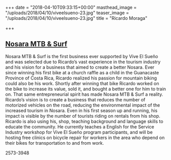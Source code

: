 +++
date = "2018-04-10T09:33:15+00:00"
masthead_image = "/uploads/2018/04/10/viveelsueno-23.jpg"
teaser_image = "/uploads/2018/04/10/viveelsueno-23.jpg"
title = "Ricardo Moraga"

+++
## [Nosara MTB & Surf](https://nosaramtbsurf.com/)

Nosara MTB & Surf is the first business ever supported by Vive El Sueño and was selected due to Ricardo’s vast experience in the tourism industry and his vision for a business that aimed to create a better Nosara. Ever since winning his first bike at a church raffle as a child in the Guanacaste Province of Costa Rica, Ricardo realized his passion for mountain biking could also be his work. Shortly after winning that bike Ricardo worked on the bike to increase its value, sold it, and bought a better one for him to train on. That same entrepreneurial spirit has made Nosara MTB & Surf a reality. Ricardo’s vision is to create a business that reduces the number of motorized vehicles on the road, reducing the environmental impact of the increased tourism in Nosara. Even in his first season up and running, his impact is visible by the number of tourists riding on rentals from his shop. Ricardo is also using his, shop, teaching background and language skills to educate the community. He currently teaches a English for the Service Industry workshop for Vive El Sueño program participants, and will be hosting free clinics on bicycle repair for workers in the area who depend on their bikes for transportation to and from work.

2573-3948